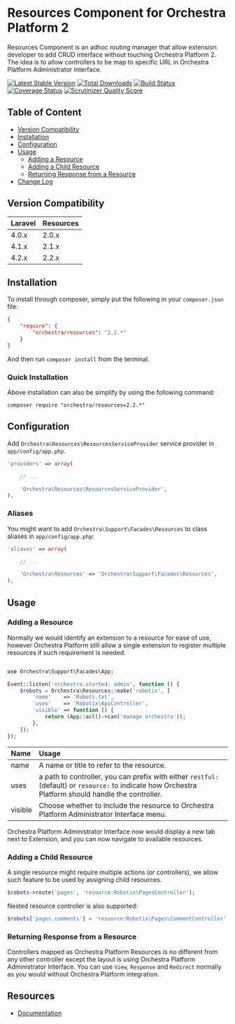 Resources Component for Orchestra Platform 2
==============

Resources Component is an adhoc routing manager that allow extension developer to add CRUD interface without touching Orchestra Platform 2. The idea is to allow controllers to be map to specific URL in Orchestra Platform Administrator Interface.

[![Latest Stable Version](https://poser.pugx.org/orchestra/resources/v/stable.png)](https://packagist.org/packages/orchestra/resources)
[![Total Downloads](https://poser.pugx.org/orchestra/resources/downloads.png)](https://packagist.org/packages/orchestra/resources)
[![Build Status](https://travis-ci.org/orchestral/resources.svg?branch=2.2)](https://travis-ci.org/orchestral/resources)
[![Coverage Status](https://coveralls.io/repos/orchestral/resources/badge.png?branch=2.2)](https://coveralls.io/r/orchestral/resources?branch=2.2)
[![Scrutinizer Quality Score](https://scrutinizer-ci.com/g/orchestral/resources/badges/quality-score.png?b=2.2)](https://scrutinizer-ci.com/g/orchestral/resources/)

## Table of Content

* [Version Compatibility](#version-compatibility)
* [Installation](#installation)
* [Configuration](#configuration)
* [Usage](#usage)
  - [Adding a Resource](#adding-a-resource)
  - [Adding a Child Resource](#adding-a-child-resource)
  - [Returning Response from a Resource](#returning-response-from-a-resource)
* [Change Log](http://orchestraplatform.com/docs/latest/components/resources/changes#v2-2)

## Version Compatibility

Laravel    | Resources
:----------|:----------
 4.0.x     | 2.0.x
 4.1.x     | 2.1.x
 4.2.x     | 2.2.x

## Installation

To install through composer, simply put the following in your `composer.json` file:

```json
{
    "require": {
        "orchestra/resources": "2.2.*"
    }
}
```

And then run `composer install` from the terminal.

### Quick Installation

Above installation can also be simplify by using the following command:

    composer require "orchestra/resources=2.2.*"

## Configuration

Add `Orchestra\Resources\ResourcesServiceProvider` service provider in `app/config/app.php`.


```php
'providers' => array(

    // ...

    'Orchestra\Resources\ResourcesServiceProvider',
),
```

### Aliases

You might want to add `Orchestra\Support\Facades\Resources` to class aliases in `app/config/app.php`:

```php
'aliases' => array(

    // ...

    'Orchestra\Resources' => 'Orchestra\Support\Facades\Resources',
),
```

## Usage

### Adding a Resource

Normally we would identify an extension to a resource for ease of use, however Orchestra Platform still allow a single extension to register multiple resources if such requirement is needed.

```php

use Orchestra\Support\Facades\App;

Event::listen('orchestra.started: admin', function () {
    $robots = Orchestra\Resources::make('robotix', [
        'name'    => 'Robots.txt',
        'uses'    => 'Robotix\ApiController',
        'visible' => function () {
            return (App::acl()->can('manage orchestra'));
        },
    ]);
});
```

Name     | Usage
:--------|:-------------------------------------------------------
name     | A name or title to refer to the resource.
uses     | a path to controller, you can prefix with either `restful:` (default) or `resource:` to indicate how Orchestra Platform should handle the controller.
visible  | Choose whether to include the resource to Orchestra Platform Administrator Interface menu.

Orchestra Platform Administrator Interface now would display a new tab next to Extension, and you can now navigate to available resources.

### Adding a Child Resource

A single resource might require multiple actions (or controllers), we allow such feature to be used by assigning child resources.

```php
$robots->route('pages', 'resource:Robotix\PagesController');
```

Nested resource controller is also supported:

```php
$robots['pages.comments'] = 'resource:Robotix\Pages\CommentController';
```

### Returning Response from a Resource

Controllers mapped as Orchestra Platform Resources is no different from any other controller except the layout is using Orchestra Platform Administrator Interface. You can use `View`, `Response` and `Redirect` normally as you would without Orchestra Platform integration.

## Resources

* [Documentation](http://orchestraplatform.com/docs/latest/components/resources)

